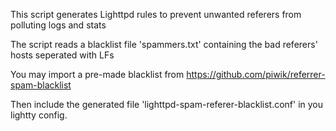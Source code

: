 This script generates Lighttpd rules to prevent unwanted referers from polluting logs and stats

The script reads a blacklist file 'spammers.txt' containing the bad referers' hosts seperated with LFs

You may import a pre-made blacklist from https://github.com/piwik/referrer-spam-blacklist

Then include the generated file 'lighttpd-spam-referer-blacklist.conf' in you lightty config.
